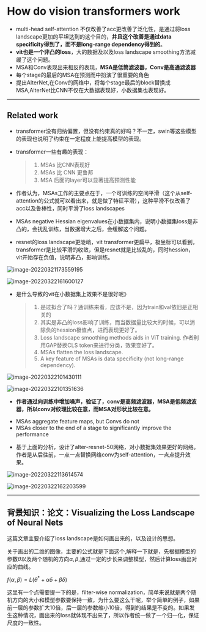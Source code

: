 #  How do vision transformers work

* multi-head self-attention 不仅改善了acc更改善了泛化性，是通过将loss landscape更加的平坦达到的这个目的，**并且这个改善是通过data specificity得到了，而不是long-range dependency得到的**。
* **vit也是一个非凸的loss**，大的数据及以及loss landscape smoothing方法减缓了这个问题。
* MSA和Conv表现出来相反的表现，**MSA是低筒滤波器，Conv是高通滤波器**
* 每个stage的最后的MSA在预测而中扮演了很重要的角色
* 提出AlterNet,在Conv的网络中，将每个stage最后的block替换成MSA,AlterNet比CNN不仅在大数据表现好，小数据集也表现好。

---

## Related work

- transformer没有归纳偏置，但没有约束真的好吗？不一定，swin等这些模型的表现也说明了约束在一定程度上能提高模型的表现。

- transformer一些有趣的表现：

  > 1. MSAs 比CNN表现好
  > 2. MSAs 比 CNN 更鲁邦
  > 3. MSA 后面的layer可以显著提高预测性能

- 作者认为，MSAs工作的主要点在于，一个可训练的空间平滑（这个从self-attention的公式就可以看出来，就是做了特征平滑），这种平滑不仅改善了acc以及鲁棒性，同时平滑了loss landscapes

- MSAs negative Hessian eigenvalues在小数据集内，说明小数据集loss是非凸的，会扰乱训练，当数据增大之后，会缓解这个问题。

- resnet的loss landscape更陡峭，vit transformer更扁平，极坐标可以看到，transformer是比较平滑的收敛，但是resnet就是比较乱的，同时hession，vit开始存在负值，说明非凸，影响训练。

![image-20220321173559195](C:\Users\wanglichun\Desktop\Typera\TyporaPapers\images\image-20220321173559195.png)



![image-20220322161600127](C:\Users\wanglichun\Desktop\Typera\TyporaPapers\images\image-20220322161600127.png)



* 是什么导致的vit在小数据集上效果不是很好呢》

  > 1. 是过拟合了吗？通训练来看，应该不是，因为train和val依旧是正相关的
  > 2. 其实是非凸的loss影响了训练，而当数据量比较大的时候，可以消除负的hession极值点，进而表现更好了。
  > 3. Loss landscape smoothing methods aids in ViT training.  作者利用GAP替换CLS token来进行分类，效果变好了。
  > 4. MSAs flatten the loss landscape.
  > 5. A key feature of MSAs is data specificity (not long-range dependency).



![image-20220322101430111](C:\Users\wanglichun\Desktop\Typera\TyporaPapers\images\image-20220322101430111.png)

![image-20220322101351636](C:\Users\wanglichun\Desktop\Typera\TyporaPapers\images\image-20220322101351636.png)

* **作者通过向训练中增加噪声，验证了，conv是高频滤波器，MSA是低频滤波器，所以conv对纹理比较在意，而MSA对形状比较在意。**

- MSAs aggregate feature maps, but Convs do not
-  MSAs closer to the end of a stage to significantly improve the performance



* 基于上面的分析，设计了alter-resnet-50网络，对小数据集效果更好的网络。作者是从后往前，一点一点替换网络conv为self-attention，一点点提升效果。

![image-20220322113614574](C:\Users\wanglichun\Desktop\Typera\TyporaPapers\images\image-20220322113614574.png)

![image-20220322162203599](C:\Users\wanglichun\Desktop\Typera\TyporaPapers\images\image-20220322162203599.png)

---

## 背景知识：论文：Visualizing the Loss Landscape of Neural Nets

这篇文章主要介绍了loss landscape是如何画出来的，以及设计的思想。

关于画出的二维的图像，主要的公式就是下面这个,解释一下就是，先根据模型的参数$\theta$以及两个随机的方向$\alpha,\beta$,通过一定的步长来调整模型，然后计算loss画出对应的曲线。

$f(\alpha,\beta)=L(\theta^*+\alpha\delta + \beta\delta)$

这里有一个点需要提一下的是，filter-wise normalization，简单来说就是两个随机方向的大小和模型参数要保持一致，为什么要这么干呢，举个简单的例子，如果前一层的参数扩大10倍，后一层的参数缩小10倍，得到的结果是不变的。如果发生这种情况，画出来的loss就体现不出来了，所以作者统一做了一个归一化，保证尺度的一致性。